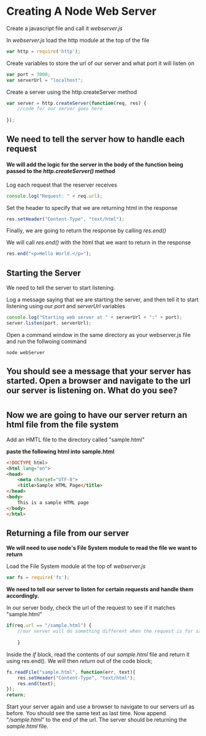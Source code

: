 # Creating A Node Web Server

Create a javascript file and call it *webserver.js*

In *webserver.js* load the http module at the top of the file
```javascript
var http = require('http');
``` 
Create variables to store the url of our server and what port it will listen on

```javascript
var port = 3000;
var serverUrl = "localhost";
``` 
Create a server using the http.createServer method

```javascript
var server = http.createServer(function(req, res) {
    //code for our server goes here
    
});
```
## We need to tell the server how to handle each request
#### We will add the logic for the server in the body of the function being passed to the *http.createServer()* method
 
Log each request that the reserver receives 

```javascript
console.log("Request: " + req.url);
```

Set the header to specify that we are returning html in the response
```javascript
res.setHeader("Content-Type", "text/html");
```
Finally, we are going to return the response by calling *res.end()*

We will call *res.end()* with the html that we want to return in the response
```javascript
res.end("<p>Hello World.</p>");
```

## Starting the Server

We need to tell the server to start listening. 

Log a message saying that we are starting the server, and then tell it to start listening using our *port* and *serverUrl* variables

```javascript
console.log("Starting web server at " + serverUrl + ":" + port);
server.listen(port, serverUrl);
```

Open a command window in the same directory as your webserver.js file and run the follwoing command

    node webServer

You should see a message that your server has started. Open a browser and navigate to the url our server is listening on. What do you see?
----

#
#
#
## Now we are going to have our server return an html file from the file system

 Add an HMTL file to the directory called "sample.html"
 
 **paste the following html into sample.html**
 
>
```html
<!DOCTYPE html>
<html lang="en">
<head>
    <meta charset="UTF-8">
    <title>Sample HTML Page</title>
</head>
<body>
    This is a sample HTML page
</body>
</html>
```

## Returning a file from our server

**We will need to use node's File System module to read the file we want to return**

Load the File System module at the top of *webserver.js*

```javascript
var fs = require('fs');
```

**We need to tell our server to listen for certain requests and handle them accordingly.**

In our server body, check the url of the request to see if it matches "sample.html"

```javascript
if(req.url == "/sample.html") {
    //our server will do something different when the request is for sample.html
        
    }
```

Inside the *if* block, read the contents of our *sample.html* file and return it using res.end(). We will then *return* out of the code block;
```javascript
fs.readFile("sample.html", function(err, text){
    res.setHeader("Content-Type", "text/html");
    res.end(text);
});
return;
```

Start your server again and use a browser to navigate to our servers url as before. You should see the same text as last time. Now append "*/sample.html*" to the end of the url. The server should be returning the *sample.html* file.
